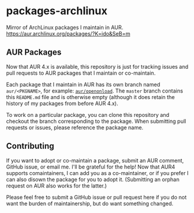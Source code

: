 packages-archlinux
==================

Mirror of ArchLinux packages I maintain in AUR.
https://aur.archlinux.org/packages/?K=ido&SeB=m

AUR Packages
------------

Now that AUR 4.x is available, this repository is just for tracking issues 
and pull requests to AUR packages that I maintain or co-maintain.

Each package that I maintain in AUR has its own branch named `aur/<PKGNAME>`,
for example: [`aur/openonload`](https://github.com/ido/packages-archlinux/tree/aur/openonload/).
The `master` branch contains this `README.md` file and is otherwise empty
(although it does retain the history of my packages from before AUR 4.x).

To work on a particular package, you can clone this repository and checkout the
branch corresponding to the package.  When submitting pull requests or issues,
please reference the package name.

Contributing
------------

If you want to adopt or co-maintain a package, submit an AUR comment, GitHub issue,
or email me.  I'll be grateful for the help!  Now that AUR4 supports comaintainers,
I can add you as a co-maintainer, or if you prefer I can also disown the package 
for you to adopt it.  (Submitting an orphan request on AUR also works for the latter.)

Please feel free to submit a GitHub issue or pull request here if you do not
want the burden of maintainership, but do want something changed.
